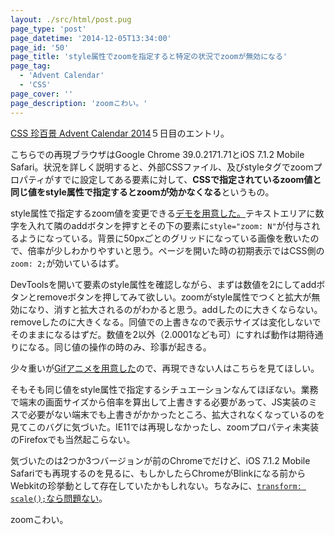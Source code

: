 ```yaml
---
layout: ./src/html/post.pug
page_type: 'post'
page_datetime: '2014-12-05T13:34:00'
page_id: '50'
page_title: 'style属性でzoomを指定すると特定の状況でzoomが無効になる'
page_tag:
  - 'Advent Calendar'
  - 'CSS'
page_cover: ''
page_description: 'zoomこわい。'
---
```

[CSS 珍百景 Advent Calendar 2014](http://www.adventar.org/calendars/341)５日目のエントリ。

こちらでの再現ブラウザはGoogle Chrome 39.0.2171.71とiOS 7.1.2 Mobile Safari。状況を詳しく説明すると、外部CSSファイル、及びstyleタグでzoomプロパティがすでに設定してある要素に対して、<strong>CSSで指定されているzoom値と同じ値をstyle属性で指定するとzoomが効かなくなる</strong>というもの。

style属性で指定するzoom値を変更できる[デモを用意した。](/demo/51.html)テキストエリアに数字を入れて隣のaddボタンを押すとその下の要素に`style="zoom: N"`が付与されるようになっている。背景に50pxごとのグリッドになっている画像を敷いたので、倍率が少しわかりやすいと思う。ページを開いた時の初期表示ではCSS側の`zoom: 2;`が効いているはず。

DevToolsを開いて要素のstyle属性を確認しながら、まずは数値を2にしてaddボタンとremoveボタンを押してみて欲しい。zoomがstyle属性でつくと拡大が無効になり、消すと拡大されるのがわかると思う。addしたのに大きくならない。removeしたのに大きくなる。同値での上書きなので表示サイズは変化しないでそのままになるはずだ。数値を2以外（2.0001なども可）にすれば動作は期待通りになる。同じ値の操作の時のみ、珍事が起きる。

少々重いが[Gifアニメを用意した](/img/double-zoom-bug/use-zoom.gif)ので、再現できない人はこちらを見てほしい。

そもそも同じ値をstyle属性で指定するシチュエーションなんてほぼない。業務で端末の画面サイズから倍率を算出して上書きする必要があって、JS実装のミスで必要がない端末でも上書きがかかったところ、拡大されなくなっているのを見てこのバグに気づいた。IE11では再現しなかったし、zoomプロパティ未実装のFirefoxでも当然起こらない。

気づいたのは2つか3つバージョンが前のChromeでだけど、iOS 7.1.2 Mobile Safariでも再現するのを見るに、もしかしたらChromeがBlinkになる前からWebkitの珍挙動として存在していたかもしれない。ちなみに、[`transform: scale();`なら問題ない](/demo/52.html)。

zoomこわい。

